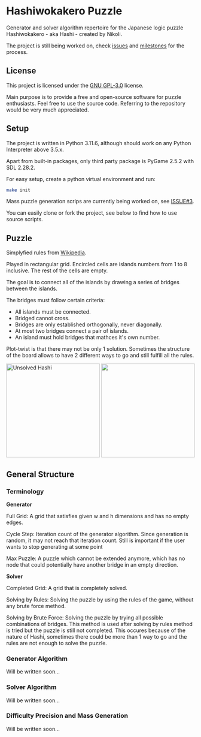 # Hashiwokakero Puzzle

Generator and solver algorithm repertoire for the Japanese logic puzzle Hashiwokakero - aka Hashi - created by Nikoli.

The project is still being worked on, check [issues](https://github.com/ErtyumPX/hashiwokakero/issues) and [milestones](https://github.com/ErtyumPX/hashiwokakero/milestones) for the process.

## License

This project is licensed under the [GNU GPL-3.0](https://github.com/ErtyumPX/hashiwokakero/blob/main/LICENSE) license.

Main purpose is to provide a free and open-source software for puzzle enthusiasts. Feel free to use the source code. Referring to the repository would be very much appreciated.

## Setup

The project is written in Python 3.11.6, although should work on any Python Interpreter above 3.5.x.

Apart from built-in packages, only third party package is PyGame 2.5.2 with SDL 2.28.2.

For easy setup, create a python virtual environment and run:
    
```bash
make init
```

Mass puzzle generation scrips are currently being worked on, see [ISSUE#3](https://github.com/ErtyumPX/hashiwokakero/issues/3).

You can easily clone or fork the project, see below to find how to use source scripts.

## Puzzle

Simplyfied rules from [Wikipedia](https://en.wikipedia.org/wiki/Hashiwokakero).

Played in rectangular grid. Encircled cells are islands numbers from 1 to 8 inclusive. The rest of the cells are empty.

The goal is to connect all of the islands by drawing a series of bridges between the islands. 

The bridges must follow certain criteria:
- All islands must be connected.
- Bridged cannot cross.
- Bridges are only established orthogonally, never diagonally.
- At most two bridges connect a pair of islands.
- An island must hold bridges that mathces it's own number.

Plot-twist is that there may not be only 1 solution. Sometimes the structure of the board allows to have 2 different ways to go and still fulfill all the rules.

<img src="https://github.com/ErtyumPX/hashiwokakero/assets/49292808/d4093342-5ae5-43e2-8fda-da4ad8901cec" width="250" height="250" title="Unsolved Hashi">
<img src="https://github.com/ErtyumPX/hashiwokakero/assets/49292808/3e6096df-abb5-4f02-a41e-70d7056f9337" width="250" height="250 title="Solved Hashi">

## General Structure

### Terminology

**Generator**

Full Grid: A grid that satisfies given w and h dimensions and has no empty edges.

Cycle Step: Iteration count of the generator algorithm. Since generation is random, 
it may not reach that iteration count. Still is important if the user wants to stop 
generating at some point

Max Puzzle: A puzzle which cannot be extended anymore, which has no node that could 
potentially have another bridge in an empty direction.


**Solver**

Completed Grid: A grid that is completely solved.

Solving by Rules: Solving the puzzle by using the rules of the game, without any brute force method.

Solving by Brute Force: Solving the puzzle by trying all possible combinations of bridges. This method is used after solving by rules method is tried but the puzzle is still not completed. This occures because of the nature of Hashi, sometimes there could be more than 1 way to go and the rules are not enough to solve the puzzle.


### Generator Algorithm

Will be written soon...

### Solver Algorithm

Will be written soon...

### Difficulty Precision and Mass Generation

Will be written soon...